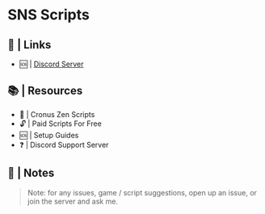 # SNS Scripts

## 🔗 | Links

-  🆘 | [Discord Server](https://discord.gg/vwtUDe9BMd)

## 📚 | Resources

- 📖 | Cronus Zen Scripts
- 🔓 | Paid Scripts For Free
- 🆘 | Setup Guides
- ❓ | Discord Support Server

## 📝 | Notes
> Note: for any issues, game / script suggestions, open up an issue, or join the server and ask me.
